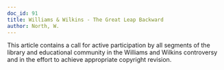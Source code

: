 ```yaml
---
doc_id: 91
title: Williams & Wilkins - The Great Leap Backward
author: North, W.
---
```


This article contains a call for active participation by all segments of
the library and educational community in the Williams and Wilkins controversy 
and in the effort to achieve appropriate copyright revision.